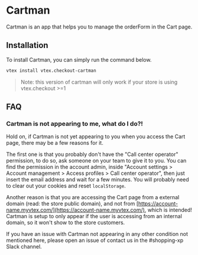 # Cartman

Cartman is an app that helps you to manage the orderForm in the Cart page.

## Installation

To install Cartman, you can simply run the command below.

```sh
vtex install vtex.checkout-cartman
```

> Note: this version of cartman will only work if your store is using vtex.checkout >=1

## FAQ

### Cartman is not appearing to me, what do I do?!

Hold on, if Cartman is not yet appearing to you when you access the Cart page, there may
be a few reasons for it.

The first one is that you probably don't have the "Call center operator" permission, to
do so, ask someone on your team to give it to you. You can find the permission in the account
admin, inside "Account settings > Account management > Access profiles > Call center operator",
then just insert the email address and wait for a few minutes. You will probably need to clear
out your cookies and reset `localStorage`.

Another reason is that you are accessing the Cart page from a external domain (read: the store
public domain), and not from [https://account-name.myvtex.com/](https://account-name.myvtex.com/),
which is intended! Cartman is setup to only appear if the user is accessing from an internal
domain, so it won't show to the store customers.

If you have an issue with Cartman not appearing in any other condition not mentioned here, please
open an issue of contact us in the #shopping-xp Slack channel.
